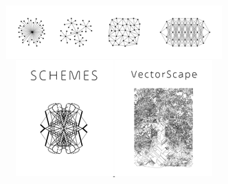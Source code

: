 <div align="center">
  <a href="https://nanotheatre.github.io/">
    <img src="networks-evolution-2.svg">
  </a>
</div>
<div align="center">
  <a href="https://github.com/nanotheatre/Schemes">
    <img src="Schemes-4.svg" width="45%">
  </a>
  <a href="https://github.com/nanotheatre/VectorScapes">
    <img src="VectorScape-3.svg" width="45%">
  </a>
</div>



